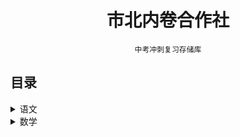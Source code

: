 <div align='center'>

# 市北内卷合作社

`中考冲刺复习存储库`

</div>

## 目录

<details>
    <summary>语文</summary>
<br>

-  [➡️记叙文阅读归纳](6K6w5Y+Z5paH6ZiF6K+7.md)

</details>

<details>
    <summary>数学</summary>
<br>

-  [➡️动点归纳](5Yqo54K5.md)
- [❌最值归纳（待更新）](5pyA5YC8.md)

</details>
